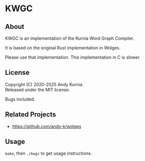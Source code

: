 # KWGC

## About

KWGC is an implementation of the Kurnia Word Graph Compiler.

It is based on the original Rust implementation in Wolges.

Please use that implementation. This implementation in C is slower.

## License

Copyright (C) 2020-2025 Andy Kurnia.\
Released under the MIT license.

Bugs included.

## Related Projects

- https://github.com/andy-k/wolges

## Usage

`make`, then `./kwgc` to get usage instructions.
